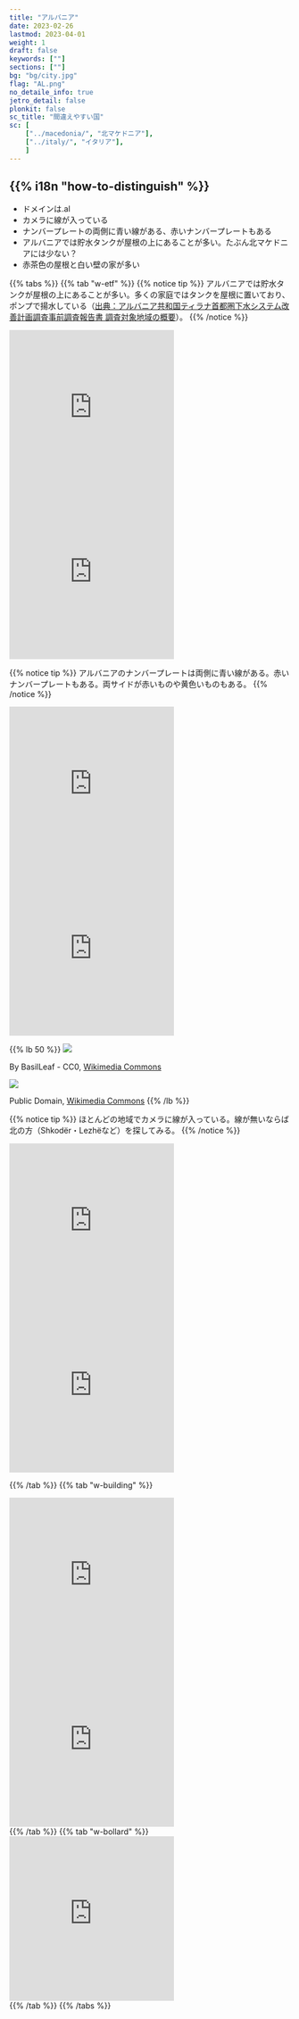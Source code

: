 ```yaml
---
title: "アルバニア"
date: 2023-02-26
lastmod: 2023-04-01
weight: 1
draft: false
keywords: [""]
sections: [""]
bg: "bg/city.jpg"
flag: "AL.png"
no_detaile_info: true
jetro_detail: false
plonkit: false
sc_title: "間違えやすい国"
sc: [
    ["../macedonia/", "北マケドニア"],
    ["../italy/", "イタリア"],
    ]
---
```


<div class="main-desciption country-description">
    <h2 class="section-title">{{% i18n "how-to-distinguish" %}}</h2>
    <ul class="rule-list">
        <li>ドメインは<span class="quiz">.al</span></li>
        <li>カメラに線が入っている</li>
        <li>ナンバープレートの<span class="quiz">両側に青い線</span>がある、<span class="quiz">赤い</span>ナンバープレートもある</li>
        <li class="no-evidence">アルバニアでは<span class="quiz">貯水タンク</span>が屋根の上にあることが多い。たぶん北マケドニアには少ない？</li>
        <li class="no-evidence">赤茶色の屋根と白い壁の家が多い</li>
    </ul>
</div>

{{% tabs  %}}
{{% tab "w-etf" %}}
{{% notice tip %}}
アルバニアでは貯水タンクが屋根の上にあることが多い。多くの家庭ではタンクを屋根に置いており、ポンプで揚水している（[出典：アルバニア共和国ティラナ首都圏下水システム改善計画調査事前調査報告書 調査対象地域の概要](https://openjicareport.jica.go.jp/pdf/11808011_02.pdf)）。
{{% /notice %}}

<div class="googlemap-if">
<iframe src="https://www.google.com/maps/embed?pb=!4v1682210765274!6m8!1m7!1sfPx3IVhFKkjgHGJeQD0-bw!2m2!1d41.10951712841936!2d20.08314737646181!3f96.7482075422779!4f21.3477726723369!5f2.784325315735024" width="295" height="295" style="border:0;" allowfullscreen="" loading="lazy" referrerpolicy="no-referrer-when-downgrade"></iframe>
<iframe src="https://www.google.com/maps/embed?pb=!4v1681574002141!6m8!1m7!1sY_u-CAKrWJi8w7aruEK-mg!2m2!1d40.07775582993001!2d20.13863329250565!3f23.309818986374466!4f-3.165257971056377!5f3.325193203789971" width="295" height="295" style="border:0;" allowfullscreen="" loading="lazy" referrerpolicy="no-referrer-when-downgrade"></iframe>
</div>

{{% notice tip %}}
アルバニアのナンバープレートは<span class="quiz">両側に青い線</span>がある。<span class="quiz">赤い</span>ナンバープレートもある。両サイドが<span class="quiz">赤い</span>ものや黄色いものもある。
{{% /notice %}}

<div class="googlemap-if">
<iframe src="https://www.google.com/maps/embed?pb=!4v1682656215454!6m8!1m7!1sjoj8ptYgNoIxwQ2_Wz8sUg!2m2!1d41.10997437521036!2d20.08439876062804!3f316.9439774499205!4f-9.142457873246414!5f3.325193203789971" width="295" height="295" style="border:0;" allowfullscreen="" loading="lazy" referrerpolicy="no-referrer-when-downgrade"></iframe>
<iframe src="https://www.google.com/maps/embed?pb=!4v1682656333905!6m8!1m7!1s2ySYWyXEaaHaXvdZa77PUA!2m2!1d41.6628313556615!2d19.67760796400589!3f182.97555447753484!4f-6.567823652036594!5f3.325193203789971" width="295" height="295" style="border:0;" allowfullscreen="" loading="lazy" referrerpolicy="no-referrer-when-downgrade"></iframe>
</div>

{{% lb 50 %}}
![](2023-04-16-10-59-35.png)

By BasilLeaf - CC0, <a href="https://commons.wikimedia.org/w/index.php?curid=113059758">Wikimedia Commons</a>

![](2023-04-28-13-33-12.png)

Public Domain, <a href="https://commons.wikimedia.org/w/index.php?curid=10157339">Wikimedia Commons</a>
{{% /lb %}}

{{% notice tip %}}
ほとんどの地域でカメラに線が入っている。線が無いならば北の方（Shkodër・Lezhëなど）を探してみる。
{{% /notice %}}
<div class="googlemap-if">
<iframe src="https://www.google.com/maps/embed?pb=!4v1681170588295!6m8!1m7!1segWVKwWr-SK3D17ZbM-wZA!2m2!1d41.16613852694356!2d20.20041411394961!3f311.52613228878727!4f48.98466247439279!5f1.92064061173707" width="295" height="295" style="border:0;" allowfullscreen="" loading="lazy" referrerpolicy="no-referrer-when-downgrade"></iframe>
<iframe src="https://www.google.com/maps/embed?pb=!4v1681170427184!6m8!1m7!1sdzplAy3rQjkNlhLJ8Nt4zA!2m2!1d40.78765861267236!2d19.83903932072083!3f254.42145253072394!4f8.920585084653908!5f2.134031108121613" width="295" height="295" style="border:0;" allowfullscreen="" loading="lazy" referrerpolicy="no-referrer-when-downgrade"></iframe>
</div>

{{% /tab %}}
{{% tab "w-building" %}}
<div class="googlemap-if">
<iframe src="https://www.google.com/maps/embed?pb=!4v1681573981084!6m8!1m7!1sNjm8q8OGRsK5Kzi42M8DYg!2m2!1d40.08299859056847!2d20.1431476244435!3f335.5508730015449!4f17.148339677604824!5f3.325193203789971" width="295" height="295" style="border:0;" allowfullscreen="" loading="lazy" referrerpolicy="no-referrer-when-downgrade"></iframe>
<iframe src="https://www.google.com/maps/embed?pb=!4v1681574059733!6m8!1m7!1sjuoI5ULhGI9Bxfaa6hpIXg!2m2!1d42.19514608905921!2d19.45282564159973!3f84.54159727997028!4f5.130768384931599!5f3.325193203789971" width="295" height="295" style="border:0;" allowfullscreen="" loading="lazy" referrerpolicy="no-referrer-when-downgrade"></iframe>
</div>
{{% /tab %}}
{{% tab "w-bollard" %}}
<div class="googlemap-if">
<iframe src="https://www.google.com/maps/embed?pb=!4v1683205004490!6m8!1m7!1sGViVJH9Mk8RpyMbkvs7MfA!2m2!1d42.26324816088299!2d19.42909205651487!3f51.75123322663632!4f-17.89478618479052!5f3.325193203789971" width="295" height="295" style="border:0;" allowfullscreen="" loading="lazy" referrerpolicy="no-referrer-when-downgrade"></iframe>
</div>
{{% /tab %}}
{{% /tabs %}}